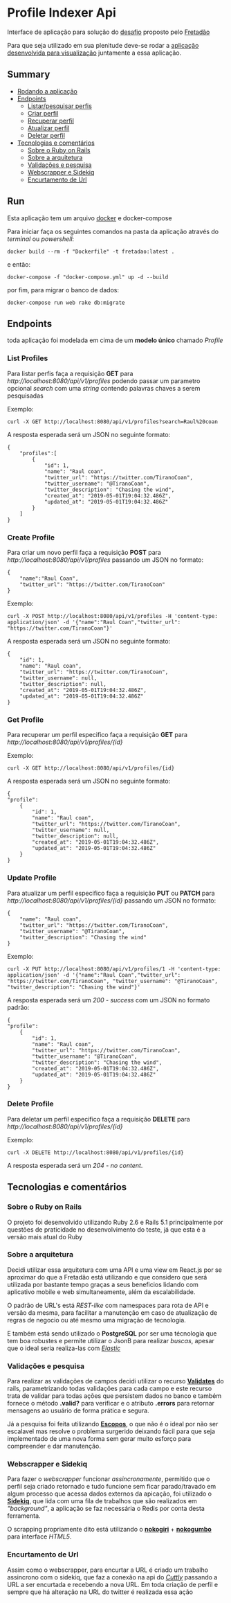 # Profile Indexer Api
Interface de aplicação para solução do [desafio](https://github.com/Fretadao/challenge/tree/master/fullstack/indexer) proposto pelo [Fretadão](https://fretadao.com/)

Para que seja utilizado em sua plenitude deve-se rodar a [aplicação desenvolvida para visualização](#) juntamente a essa aplicação. 

## Summary
 - [Rodando a aplicação](#run)
 - [Endpoints](#endpoints)
    - [Listar/pesquisar perfis](#list-profiles)
    - [Criar perfil](#create-profile)
    - [Recuperar perfil](#get-profile)
    - [Atualizar perfil](#update-profile)
    - [Deletar perfil](#delete-profile)
- [Tecnologias e comentários](#tecnologias-e-comentários)
    - [Sobre o Ruby on Rails](#sobre-o-ruby-on-rails)
    - [Sobre a arquitetura](#sobre-a-arquitetura)
    - [Validações e pesquisa](#validações-e-pesquisa)
    - [Webscrapper e Sidekiq](#webscrapper-e-Sidekiq)
    - [Encurtamento de Url](#encurtamento-de-rl)


## Run
Esta aplicação tem um arquivo [docker](https://www.docker.com/get-started) e docker-compose

Para iniciar faça os seguintes comandos na pasta da aplicação através do *terminal* ou *powershell*:

```
docker build --rm -f "Dockerfile" -t fretadao:latest .
```

e então:


```
docker-compose -f "docker-compose.yml" up -d --build
```

por fim, para migrar o banco de dados:

```
docker-compose run web rake db:migrate
```

## Endpoints
toda aplicação foi modelada em cima de um **modelo único** chamado *Profile*
### List Profiles
Para listar perfis faça a requisição **GET** para *http://localhost:8080/api/v1/profiles* podendo passar um parametro opcional *search* com uma *string* contendo palavras chaves a serem pesquisadas

Exemplo:
```
curl -X GET http://localhost:8080/api/v1/profiles?search=Raul%20coan
```

A resposta esperada será um JSON no seguinte formato:
```
{
    "profiles":[
        {
            "id": 1,
            "name": "Raul coan",
            "twitter_url": "https://twitter.com/TiranoCoan",
            "twitter_username": "@TiranoCoan",
            "twitter_description": "Chasing the wind",
            "created_at": "2019-05-01T19:04:32.486Z",
            "updated_at": "2019-05-01T19:04:32.486Z"
        }
    ]
}
```


### Create Profile
Para criar um novo perfil faça a requisição **POST** para *http://localhost:8080/api/v1/profiles* passando um JSON no formato:
```
{
    "name":"Raul Coan",
    "twitter_url": "https://twitter.com/TiranoCoan"
}
```
Exemplo:
```
curl -X POST http://localhost:8080/api/v1/profiles -H 'content-type: application/json' -d '{"name":"Raul Coan","twitter_url": "https://twitter.com/TiranoCoan"}'
```

A resposta esperada será um JSON no seguinte formato:
```
{
    "id": 1,
    "name": "Raul coan",
    "twitter_url": "https://twitter.com/TiranoCoan",
    "twitter_username": null,
    "twitter_description": null,
    "created_at": "2019-05-01T19:04:32.486Z",
    "updated_at": "2019-05-01T19:04:32.486Z"
}
```

### Get Profile
Para recuperar um perfil especifico faça a requisição **GET** para *http://localhost:8080/api/v1/profiles/{id}* 

Exemplo:
```
curl -X GET http://localhost:8080/api/v1/profiles/{id}
```

A resposta esperada será um JSON no seguinte formato:
```
{
"profile":
    {
        "id": 1,
        "name": "Raul coan",
        "twitter_url": "https://twitter.com/TiranoCoan",
        "twitter_username": null,
        "twitter_description": null,
        "created_at": "2019-05-01T19:04:32.486Z",
        "updated_at": "2019-05-01T19:04:32.486Z"
    }
}
```

### Update Profile
Para atualizar um perfil especifico faça a requisição **PUT** ou **PATCH** para *http://localhost:8080/api/v1/profiles/{id}* passando um JSON no formato:

```
{
    "name": "Raul coan",
    "twitter_url": "https://twitter.com/TiranoCoan",
    "twitter_username": "@TiranoCoan",
    "twitter_description": "Chasing the wind"
}
```
Exemplo:
```
curl -X PUT http://localhost:8080/api/v1/profiles/1 -H 'content-type: application/json' -d '{"name":"Raul Coan","twitter_url": "https://twitter.com/TiranoCoan", "twitter_username": "@TiranoCoan", "twitter_description": "Chasing the wind"}'
```

A resposta esperada será um *200 - success* com um JSON no formato padrão: 
```
{
"profile":
    {
        "id": 1,
        "name": "Raul coan",
        "twitter_url": "https://twitter.com/TiranoCoan",
        "twitter_username": "@TiranoCoan",
        "twitter_description": "Chasing the wind",
        "created_at": "2019-05-01T19:04:32.486Z",
        "updated_at": "2019-05-01T19:04:32.486Z"
    }
}
```
### Delete Profile
Para deletar um perfil especifico faça a requisição **DELETE** para *http://localhost:8080/api/v1/profiles/{id}*

Exemplo:
```
curl -X DELETE http://localhost:8080/api/v1/profiles/{id}
```
A resposta esperada será um *204 - no content*.


## Tecnologias e comentários

### Sobre o Ruby on Rails
O projeto foi desenvolvido utilizando Ruby 2.6 e Rails 5.1 principalmente por questões de praticidade no desenvolvimento do teste, já que esta é a versão mais atual do Ruby

### Sobre a arquitetura
Decidi utilizar essa arquitetura com uma API e uma view em React.js por se aproximar do que a Fretadão está utilizando e que considero que será utilizada por bastante tempo graças a seus beneficios lidando com aplicativo mobile e web simultaneamente, além da escalabilidade.

O padrão de URL's está *REST-like* com namespaces para rota de API e versão da mesma, para facilitar a manutenção em caso de atualização de regras de negocio ou até mesmo uma migração de tecnologia.

E também está sendo utilizado o **PostgreSQL** por ser uma técnologia que tem boa robustes e permite utilizar o JsonB para realizar *buscas*, apesar que o ideal seria realiza-las com *[Elastic](#https://www.elastic.co/pt/)*

### Validações e pesquisa
Para realizar as validações de campos decidi utilizar o recurso **[Validates](https://guides.rubyonrails.org/active_record_validations.html)** do rails, parametrizando todas validações para cada campo e este recurso trata de validar para todas ações que persistem dados no banco e também fornece o método **.valid?** para verificar e o atributo **.errors** para retornar mensagens ao usuário de forma prática e segura.

Já a pesquisa foi feita utilizando **[Escopos](https://api.rubyonrails.org/classes/ActiveRecord/Scoping/Named/ClassMethods.html)**, o que não é o ideal por não ser escalavel mas resolve o problema surgerido deixando fácil para que seja implementado de uma nova forma sem gerar muito esforço para compreender e dar manutenção.

### Webscrapper e Sidekiq

Para fazer o *webscrapper* funcionar *assincronamente*, permitido que o perfil seja criado retornado e tudo funcione sem ficar parado/travado em algum processo que acessa dados externos da apicação, foi utilizado o **[Sidekiq](#https://github.com/mperham/sidekiq)**, que lida com uma fila de trabalhos que são realizados em *"background"*, a aplicação se faz necessária o Redis por conta desta ferramenta.

O scrapping propriamente dito está utilizando o **[nokogiri](#https://nokogiri.org/)** + **[nokogumbo](#https://github.com/rubys/nokogumbo)** para interface *HTML5*. 

### Encurtamento de Url

Assim como o webscrapper, para encurtar a URL é criado um trabalho assincrono com o sidekiq, que faz a conexão na api do *[Cuttly](#https://cutt.ly/)* passando a URL a ser encurtada e recebendo a nova URL.
Em toda criação de perfil e sempre que há alteração na URL do twitter é realizada essa ação